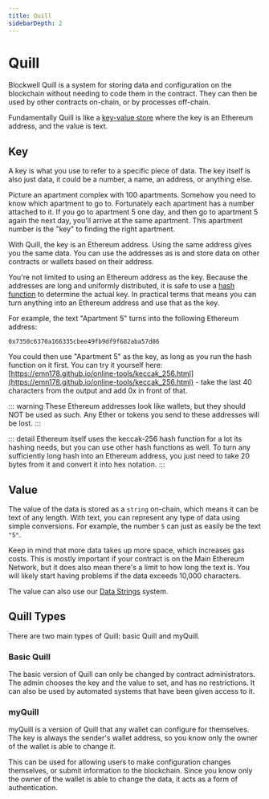 ```yaml
---
title: Quill
sidebarDepth: 2
---
```


# Quill

Blockwell Quill is a system for storing data and configuration on the blockchain without
needing to code them in the contract. They can then be used by other contracts
on-chain, or by processes off-chain.

Fundamentally Quill is like a [key-value store](https://en.wikipedia.org/wiki/Key-value_database)
where the key is an Ethereum address, and the value is text.

## Key

A key is what you use to refer to a specific piece of data. The key itself is also just
data, it could be a number, a name, an address, or anything else.

Picture an apartment complex with 100 apartments. Somehow you need to know which apartment
to go to. Fortunately each apartment has a number attached to it. If you go to apartment
5 one day, and then go to apartment 5 again the next day, you'll arrive at the same
apartment. This apartment number is the "key" to finding the right apartment.

With Quill, the key is an Ethereum address. Using the same address gives you the same
data. You can use the addresses as is and store data on other contracts or wallets
based on their address.

You're not limited to using an Ethereum address as the key. Because the addresses are
long and uniformly distributed, it is safe to use a [hash function](https://en.wikipedia.org/wiki/Hash_function)
to determine the actual key. In practical terms that means you can turn anything into
an Ethereum address and use that as the key.

For example, the text "Apartment 5" turns into the following Ethereum address:

```
0x7350c6370a166335cbee49fb9df9f682aba57d86
```

You could then use "Apartment 5" as the key, as long as you run the hash function on
it first. You can try it yourself here: 
[https://emn178.github.io/online-tools/keccak_256.html](https://emn178.github.io/online-tools/keccak_256.html) - 
take the last 40 characters from the output and add 0x in front of that.

::: warning
These Ethereum addresses look like wallets, but they should NOT be used as such.
Any Ether or tokens you send to these addresses will be lost. 
:::

::: detail
Ethereum itself uses the keccak-256 hash function for a lot its hashing needs, but
you can use other hash functions as well. To turn any sufficiently long hash into
an Ethereum address, you just need to take 20 bytes from it and convert it into
hex notation.
:::

## Value

The value of the data is stored as a `string` on-chain, which means it can be text
of any length. With text, you can represent any type of data using simple conversions.
For example, the number `5` can just as easily be the text `"5"`.

Keep in mind that more data takes up more space, which increases gas costs. This is
mostly important if your contract is on the Main Ethereum Network, but it does also
mean there's a limit to how long the text is. You will likely start having problems
if the data exceeds 10,000 characters.

The value can also use our [Data Strings](./data-strings.md) system.

## Quill Types

There are two main types of Quill: basic Quill and myQuill.

### Basic Quill

The basic version of Quill can only be changed by contract administrators. The
admin chooses the key and the value to set, and has no restrictions. It can also
be used by automated systems that have been given access to it. 

### myQuill

myQuill is a version of Quill that any wallet can configure for themselves. The 
key is always the sender's wallet address, so you know only the owner of the
wallet is able to change it.

This can be used for allowing users to make configuration changes themselves,
or submit information to the blockchain. Since you know only the owner of the
wallet is able to change the data, it acts as a form of authentication.
